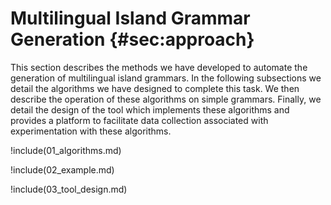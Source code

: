 # Multilingual Island Grammar Generation {#sec:approach}

This section describes the methods we have developed to automate the generation of multilingual island grammars. In the following subsections we detail the algorithms we have designed to complete this task. We then describe the operation of these algorithms on simple grammars. Finally, we detail the design of the tool which implements these algorithms and provides a platform to facilitate data collection associated with experimentation with these algorithms.

!include(01_algorithms.md)

!include(02_example.md)

!include(03_tool_design.md)

